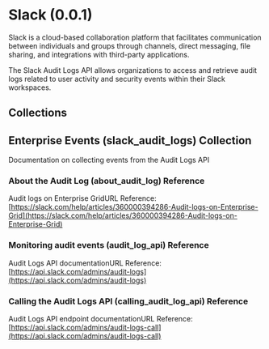 # Slack (0.0.1)

Slack is a cloud-based collaboration platform that facilitates communication between individuals and groups 
through channels, direct messaging, file sharing, and integrations with third-party applications.

The Slack Audit Logs API allows organizations to access and retrieve audit logs related to user activity and security events within their Slack workspaces.

## Collections

## Enterprise Events (slack_audit_logs) Collection

Documentation on collecting events from the Audit Logs API

### About the Audit Log (about_audit_log) Reference

Audit logs on Enterprise GridURL Reference: [https://slack.com/help/articles/360000394286-Audit-logs-on-Enterprise-Grid](https://slack.com/help/articles/360000394286-Audit-logs-on-Enterprise-Grid)
### Monitoring audit events (audit_log_api) Reference

Audit Logs API documentationURL Reference: [https://api.slack.com/admins/audit-logs](https://api.slack.com/admins/audit-logs)
### Calling the Audit Logs API (calling_audit_log_api) Reference

Audit Logs API endpoint documentationURL Reference: [https://api.slack.com/admins/audit-logs-call](https://api.slack.com/admins/audit-logs-call)
